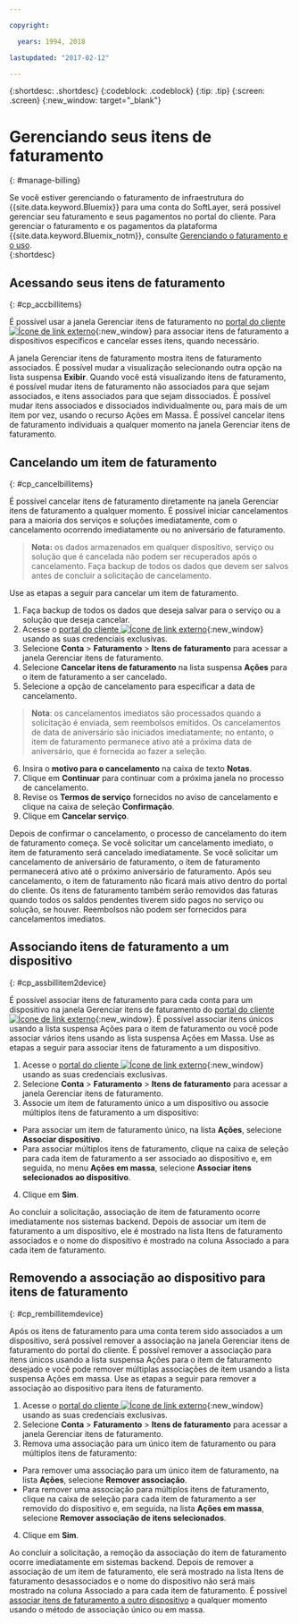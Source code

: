 ```yaml
---

copyright:

  years: 1994, 2018

lastupdated: "2017-02-12"

---
```


{:shortdesc: .shortdesc}
{:codeblock: .codeblock}
{:tip: .tip}
{:screen: .screen}
{:new_window: target="_blank"}


# Gerenciando seus itens de faturamento
{: #manage-billing}

Se você estiver gerenciando o faturamento de infraestrutura do {{site.data.keyword.Bluemix}} para uma conta do SoftLayer, será possível gerenciar seu faturamento e seus pagamentos no portal do cliente. Para gerenciar o faturamento e os pagamentos da plataforma {{site.data.keyword.Bluemix_notm}}, consulte [Gerenciando o faturamento e o uso](/docs/account/index.html).  
{:shortdesc}

## Acessando seus itens de faturamento
{: #cp_accbillitems}

É possível usar a janela Gerenciar itens de faturamento no [portal do cliente ![Ícone de link externo](../icons/launch-glyph.svg)](https://control.softlayer.com/){:new_window} para associar itens de faturamento a dispositivos específicos e cancelar esses itens, quando necessário.

A janela Gerenciar itens de faturamento mostra itens de faturamento associados. É possível mudar a visualização selecionando outra opção na lista suspensa **Exibir**. Quando você está visualizando itens de faturamento, é possível mudar itens de faturamento não associados para que sejam associados, e itens associados para que sejam dissociados. É possível mudar itens associados e dissociados individualmente ou, para mais de um item por vez, usando o recurso Ações em Massa. É possível cancelar itens de faturamento individuais a qualquer momento na janela Gerenciar itens de faturamento.


## Cancelando um item de faturamento
{: #cp_cancelbillitems}

É possível cancelar itens de faturamento diretamente na janela Gerenciar itens de faturamento a qualquer momento. É possível iniciar cancelamentos para a maioria dos serviços e soluções imediatamente, com o cancelamento ocorrendo imediatamente ou no aniversário de faturamento.

> **Nota:** os dados armazenados em qualquer dispositivo, serviço ou solução que é cancelada não podem ser recuperados após o cancelamento. Faça backup de todos os dados que devem ser salvos antes de concluir a solicitação de cancelamento.

Use as etapas a seguir para cancelar um item de faturamento.

1. Faça backup de todos os dados que deseja salvar para o serviço ou a solução que deseja cancelar.
2. Acesse o [portal do cliente ![Ícone de link externo](../icons/launch-glyph.svg)](https://control.softlayer.com/){:new_window} usando as suas credenciais exclusivas.
3. Selecione **Conta** > **Faturamento** > **Itens de faturamento** para acessar a janela Gerenciar itens de faturamento.
4. Selecione **Cancelar itens de faturamento** na lista suspensa **Ações** para o item de faturamento a ser cancelado.
5. Selecione a opção de cancelamento para especificar a data de cancelamento.
>**Nota**: os cancelamentos imediatos são processados quando a solicitação é enviada, sem reembolsos emitidos. Os cancelamentos de data de aniversário são iniciados imediatamente; no entanto, o item de faturamento permanece ativo até a próxima data de aniversário, que é fornecida ao fazer a seleção.
6. Insira o **motivo para o cancelamento** na caixa de texto **Notas**.
7. Clique em **Continuar** para continuar com a próxima janela no processo de cancelamento.
8. Revise os **Termos de serviço** fornecidos no aviso de cancelamento e clique na caixa de seleção **Confirmação**.
9. Clique em **Cancelar serviço**.

Depois de confirmar o cancelamento, o processo de cancelamento do item de faturamento começa. Se você solicitar um cancelamento imediato, o item de faturamento será cancelado imediatamente. Se você solicitar um cancelamento de aniversário de faturamento, o item de faturamento permanecerá ativo até o próximo aniversário de faturamento. Após seu cancelamento, o item de faturamento não ficará mais ativo dentro do portal do cliente. Os itens de faturamento também serão removidos das faturas quando todos os saldos pendentes tiverem sido pagos no serviço ou solução, se houver. Reembolsos não podem ser fornecidos para cancelamentos imediatos.


## Associando itens de faturamento a um dispositivo
{: #cp_assbillitem2device}

É possível associar itens de faturamento para cada conta para um dispositivo na janela Gerenciar itens de faturamento do [portal do cliente ![Ícone de link externo](../icons/launch-glyph.svg)](https://control.softlayer.com/){:new_window}. É possível associar itens únicos usando a lista suspensa Ações para o item de faturamento ou você pode associar vários itens usando as lista suspensa Ações em Massa. Use as etapas a seguir para associar itens de faturamento a um dispositivo.

1. Acesse o [portal do cliente ![Ícone de link externo](../icons/launch-glyph.svg)](https://control.softlayer.com/){:new_window} usando as suas credenciais exclusivas.
2. Selecione **Conta** > **Faturamento** > **Itens de faturamento** para acessar a janela Gerenciar itens de faturamento.
3. Associe um item de faturamento único a um dispositivo ou associe múltiplos itens de faturamento a um dispositivo:
  * Para associar um item de faturamento único, na lista **Ações**, selecione **Associar dispositivo**.
  * Para associar múltiplos itens de faturamento, clique na caixa de seleção para cada item de faturamento a ser associado ao dispositivo e, em seguida, no menu **Ações em massa**, selecione **Associar itens selecionados ao dispositivo**.
4. Clique em **Sim**.

Ao concluir a solicitação, associação de item de faturamento ocorre imediatamente nos sistemas backend. Depois de associar um item de faturamento a um dispositivo, ele é mostrado na lista Itens de faturamento associados e o nome do dispositivo é mostrado na coluna Associado a para cada item de faturamento.


## Removendo a associação ao dispositivo para itens de faturamento
{: #cp_rembillitemdevice}

Após os itens de faturamento para uma conta terem sido associados a um dispositivo, será possível remover a associação na janela Gerenciar itens de faturamento do portal do cliente. É possível remover a associação para itens únicos usando a lista suspensa Ações para o item de faturamento desejado e você pode remover múltiplas associações de item usando a lista suspensa Ações em massa. Use as etapas a seguir para remover a associação ao dispositivo para itens de faturamento.

1. Acesse o [portal do cliente ![Ícone de link externo](../icons/launch-glyph.svg)](https://control.softlayer.com/){:new_window} usando as suas credenciais exclusivas.
2. Selecione **Conta** > **Faturamento** > **Itens de faturamento** para acessar a janela Gerenciar itens de faturamento.
3. Remova uma associação para um único item de faturamento ou para múltiplos itens de faturamento:
  * Para remover uma associação para um único item de faturamento, na lista **Ações**, selecione **Remover associação**.
  * Para remover uma associação para múltiplos itens de faturamento, clique na caixa de seleção para cada item de faturamento a ser removido do dispositivo e, em seguida, na lista **Ações em massa**, selecione **Remover associação de itens selecionados**.
4. Clique em **Sim**.

Ao concluir a solicitação, a remoção da associação do item de faturamento ocorre imediatamente em sistemas backend. Depois de remover a associação de um item de faturamento, ele será mostrado na lista Itens de faturamento desassociados e o nome do dispositivo não será mais mostrado na coluna Associado a para cada item de faturamento. É possível [associar itens de faturamento a outro dispositivo](/docs/customer-portal/cpmanacctbillpay.html#cp_assbillitem2device) a qualquer momento usando o método de associação único ou em massa.
